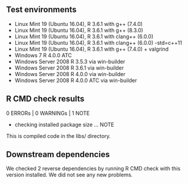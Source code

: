 ## Test environments

* Linux Mint 19 (Ubuntu 16.04), R 3.6.1 with g++ (7.4.0)
* Linux Mint 19 (Ubuntu 16.04), R 3.6.1 with g++ (8.3.0)
* Linux Mint 19 (Ubuntu 16.04), R 3.6.1 with clang++ (6.0.0)
* Linux Mint 19 (Ubuntu 16.04), R 3.6.1 with clang++ (6.0.0) -std=c++11
* Linux Mint 19 (Ubuntu 16.04), R 3.6.1 with g++ (7.4.0) + valgrind
* Windows 7 R 4.0.0 ATC  
* Windows Server 2008 R 3.5.3 via win-builder
* Windows Server 2008 R 3.6.1 via win-builder
* Windows Server 2008 R 4.0.0 via win-builder
* Windows Server 2008 R 4.0.0 ATC via win-builder  

## R CMD check results

0 ERRORs | 0 WARNINGs | 1 NOTE

- checking installed package size ... NOTE

This is compiled code in the libs/ directory.

## Downstream dependencies

We checked 2 reverse dependencies by running R CMD check with this version installed. 
We did not see any new problems.

